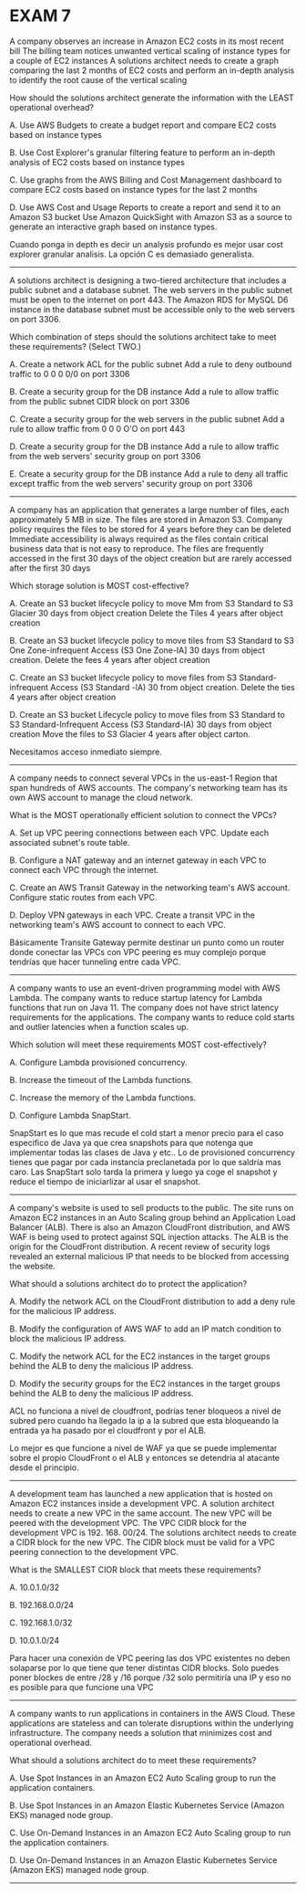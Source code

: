# EXAM 7

A company observes an increase in Amazon EC2 costs in its most recent bill The billing team notices unwanted vertical scaling of instance types for a couple of EC2 instances A solutions architect needs to create a graph comparing the last 2 months of EC2 costs and perform an in-depth analysis to identify the root cause of the vertical scaling

How should the solutions architect generate the information with the LEAST operational overhead?

A. Use AWS Budgets to create a budget report and compare EC2 costs based on instance types

B. Use Cost Explorer's granular filtering feature to perform an in-depth analysis of EC2 costs based on instance types

C. Use graphs from the AWS Billing and Cost Management dashboard to compare EC2 costs based on instance types for the last 2 months

D. Use AWS Cost and Usage Reports to create a report and send it to an Amazon S3 bucket Use Amazon QuickSight with Amazon S3 as a source to generate an interactive graph based on instance types.

Cuando ponga in depth es decir un analysis profundo es mejor usar cost explorer granular analisis. La opción C es demasiado generalista.

---

A solutions architect is designing a two-tiered architecture that includes a public subnet and a database subnet. The web servers in the public subnet must be open to the internet on port 443. The Amazon RDS for MySQL D6 instance in the database subnet must be accessible only to the web servers on port 3306.

Which combination of steps should the solutions architect take to meet these requirements? (Select TWO.)

A. Create a network ACL for the public subnet Add a rule to deny outbound traffic to 0 0 0 0/0 on port 3306

B. Create a security group for the DB instance Add a rule to allow traffic from the public subnet CIDR block on port 3306

C. Create a security group for the web servers in the public subnet Add a rule to allow traffic from 0 0 0 O'O on port 443

D. Create a security group for the DB instance Add a rule to allow traffic from the web servers' security group on port 3306

E. Create a security group for the DB instance Add a rule to deny all traffic except traffic from the web servers' security group on port 3306

---

A company has an application that generates a large number of files, each approximately 5 MB in size. The files are stored in Amazon S3. Company policy requires the files to be stored for 4 years before they can be deleted Immediate accessibility is always required as the files contain critical business data that is not easy to reproduce. The files are frequently accessed in the first 30 days of the object creation but are rarely accessed after the first 30 days

Which storage solution is MOST cost-effective?

A. Create an S3 bucket lifecycle policy to move Mm from S3 Standard to S3 Glacier 30 days from object creation Delete the Tiles 4 years after object creation

B. Create an S3 bucket lifecycle policy to move tiles from S3 Standard to S3 One Zone-infrequent Access (S3 One Zone-IA] 30 days from object creation. Delete the fees 4 years after object creation

C. Create an S3 bucket lifecycle policy to move files from S3 Standard-infrequent Access (S3 Standard -lA) 30 from object creation. Delete the ties 4 years after object creation

D. Create an S3 bucket Lifecycle policy to move files from S3 Standard to S3 Standard-Infrequent Access (S3 Standard-IA) 30 days from object creation Move the files to S3 Glacier 4 years after object carton.

Necesitamos acceso inmediato siempre.

---

A company needs to connect several VPCs in the us-east-1 Region that span hundreds of AWS accounts. The company's networking team has its own AWS account to manage the cloud network.

What is the MOST operationally efficient solution to connect the VPCs?

A. Set up VPC peering connections between each VPC. Update each associated subnet's route table.

B. Configure a NAT gateway and an internet gateway in each VPC to connect each VPC through the internet.

C. Create an AWS Transit Gateway in the networking team's AWS account. Configure static routes from each VPC.

D. Deploy VPN gateways in each VPC. Create a transit VPC in the networking team's AWS account to connect to each VPC.

Básicamente Transite Gateway permite destinar un punto como un router donde conectar las VPCs con VPC peering es muy complejo porque tendrías que hacer tunneling entre cada VPC.

---

A company wants to use an event-driven programming model with AWS Lambda. The company wants to reduce startup latency for Lambda functions that run on Java 11. The company does not have strict latency requirements for the applications. The company wants to reduce cold starts and outlier latencies when a function scales up.

Which solution will meet these requirements MOST cost-effectively?

A. Configure Lambda provisioned concurrency.

B. Increase the timeout of the Lambda functions.

C. Increase the memory of the Lambda functions.

D. Configure Lambda SnapStart.

SnapStart es lo que mas recude el cold start a menor precio para el caso especifico de Java ya que crea snapshots para que notenga que implementar todas las clases de Java y etc.. Lo de provisioned concurrency tienes que pagar por cada instancia preclanetada por lo que saldría mas caro. Las SnapStart solo tarda la primera y luego ya coge el snapshot y reduce el tiempo de iniciarlizar al usar el snapshot.

---

A company's website is used to sell products to the public. The site runs on Amazon EC2 instances in an Auto Scaling group behind an Application Load Balancer (ALB). There is also an Amazon CloudFront distribution, and AWS WAF is being used to protect against SQL injection attacks. The ALB is the origin for the CloudFront distribution. A recent review of security logs revealed an external malicious IP that needs to be blocked from accessing the website.

What should a solutions architect do to protect the application?

A. Modify the network ACL on the CloudFront distribution to add a deny rule for the malicious IP address.

B. Modify the configuration of AWS WAF to add an IP match condition to block the malicious IP address.

C. Modify the network ACL for the EC2 instances in the target groups behind the ALB to deny the malicious IP address.

D. Modify the security groups for the EC2 instances in the target groups behind the ALB to deny the malicious IP address.

ACL no funciona a nivel de cloudfront, podrías tener bloqueos a nivel de subred pero cuando ha llegado la ip a la subred que esta bloqueando la entrada ya ha pasado por el cloudfront y por el ALB.

Lo mejor es que funcione a nivel de WAF ya que se puede implementar sobre el propio CloudFront o el ALB y entonces se detendría al atacante desde el principio.

---

A development team has launched a new application that is hosted on Amazon EC2 instances inside a development VPC. A solution architect needs to create a new VPC in the same account. The new VPC will be peered with the development VPC. The VPC CIDR block for the development VPC is 192. 168. 00/24. The solutions architect needs to create a CIDR block for the new VPC. The CIDR block must be valid for a VPC peering connection to the development VPC.

What is the SMALLEST CIOR block that meets these requirements?

A. 10.0.1.0/32

B. 192.168.0.0/24

C. 192.168.1.0/32

D. 10.0.1.0/24

Para hacer una conexión de VPC peering las dos VPC existentes no deben solaparse por lo que tiene que tener distintas CIDR blocks. Solo puedes poner blockes de entre /28 y /16 porque /32 solo permitiría una IP y eso no es posible para que funcione una VPC

---

A company wants to run applications in containers in the AWS Cloud. These applications are stateless and can tolerate disruptions within the underlying infrastructure. The company needs a solution that minimizes cost and operational overhead.

What should a solutions architect do to meet these requirements?

A. Use Spot Instances in an Amazon EC2 Auto Scaling group to run the application containers.

B. Use Spot Instances in an Amazon Elastic Kubernetes Service (Amazon EKS) managed node group.

C. Use On-Demand Instances in an Amazon EC2 Auto Scaling group to run the application containers.

D. Use On-Demand Instances in an Amazon Elastic Kubernetes Service (Amazon EKS) managed node group.

---